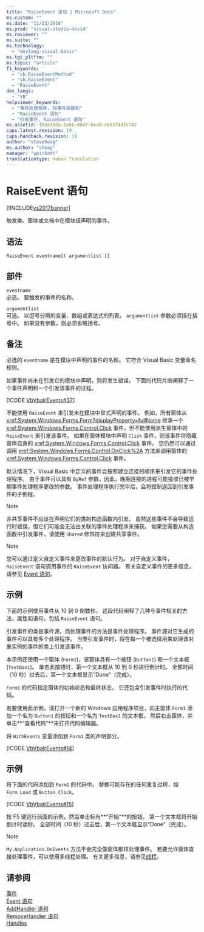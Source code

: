 ```yaml
---
title: "RaiseEvent 语句 | Microsoft Docs"
ms.custom: ""
ms.date: "11/23/2016"
ms.prod: "visual-studio-dev14"
ms.reviewer: ""
ms.suite: ""
ms.technology: 
  - "devlang-visual-basic"
ms.tgt_pltfrm: ""
ms.topic: "article"
f1_keywords: 
  - "vb.RaiseEventMethod"
  - "vb.RaiseEvent"
  - "RaiseEvent"
dev_langs: 
  - "VB"
helpviewer_keywords: 
  - "事件处理程序, 将事件连接到"
  - "RaiseEvent 语句"
  - "引发事件, RaiseEvent 语句"
ms.assetid: f82e380a-1e6b-4047-bea8-c853f4d2c742
caps.latest.revision: 19
caps.handback.revision: 19
author: "stevehoag"
ms.author: "shoag"
manager: "wpickett"
translationtype: Human Translation
---
```

# RaiseEvent 语句
[!INCLUDE[vs2017banner](../../../csharp/includes/vs2017banner.md)]

触发类、窗体或文档中在模块级声明的事件。  
  
## 语法  
  
```  
RaiseEvent eventname[( argumentlist )]  
```  
  
## 部件  
 `eventname`  
 必选。  要触发的事件的名称。  
  
 `argumentlist`  
 可选。  以逗号分隔的变量、数组或表达式的列表。  `argumentlist` 参数必须括在括号中。  如果没有参数，则必须省略括号。  
  
## 备注  
 必选的 `eventname` 是在模块中声明的事件的名称。  它符合 Visual Basic 变量命名规则。  
  
 如果事件尚未在引发它的模块中声明，则将发生错误。  下面的代码片断阐释了一个事件声明和一个引发该事件的过程。  
  
 [!CODE [VbVbalrEvents#37](../CodeSnippet/VS_Snippets_VBCSharp/VbVbalrEvents#37)]  
  
 不能使用 `RaiseEvent` 来引发未在模块中显式声明的事件。  例如，所有窗体从 <xref:System.Windows.Forms.Form?displayProperty=fullName> 继承一个 <xref:System.Windows.Forms.Control.Click> 事件，但不能使用派生窗体中的 `RaiseEvent` 来引发该事件。  如果在窗体模块中声明 `Click` 事件，则该事件将隐藏窗体自身的 <xref:System.Windows.Forms.Control.Click> 事件。  您仍然可以通过调用 <xref:System.Windows.Forms.Control.OnClick%2A> 方法来调用窗体的 <xref:System.Windows.Forms.Control.Click> 事件。  
  
 默认情况下，Visual Basic 中定义的事件会按照建立连接的顺序来引发它的事件处理程序。  由于事件可以具有 `ByRef` 参数，因此，晚期连接的进程可能接收已被早期事件处理程序更改的参数。  事件处理程序执行完毕后，会将控制返回到引发事件的子例程。  
  
> [!NOTE]
>  非共享事件不应该在声明它们的类的构造函数内引发。  虽然这些事件不会导致运行时错误，但它们可能会无法由关联的事件处理程序来捕获。  如果您需要从构造函数中引发事件，请使用 `Shared` 修饰符来创建共享事件。  
  
> [!NOTE]
>  您可以通过定义自定义事件来更改事件的默认行为。  对于自定义事件，`RaiseEvent` 语句调用事件的 `RaiseEvent` 访问器。  有关自定义事件的更多信息，请参见 [Event 语句](../../../visual-basic/language-reference/statements/event-statement.md)。  
  
## 示例  
 下面的示例使用事件从 10 到 0 倒数秒。  这段代码阐释了几种与事件相关的方法、属性和语句，包括 `RaiseEvent` 语句。  
  
 引发事件的类是事件源，而处理事件的方法是事件处理程序。  事件源对它生成的事件可以具有多个处理程序。  当类引发事件时，将在每一个被选择用来处理该对象实例的事件的类上引发该事件。  
  
 本示例还使用一个窗体 \(`Form1`\)，该窗体具有一个按钮 \(`Button1`\) 和一个文本框 \(`TextBox1`\)。  单击此按钮时，第一个文本框从 10 到 0 秒进行倒计时。  全部时间（10 秒）过去后，第一个文本框显示“Done”（完成）。  
  
 `Form1` 的代码指定窗体的初始状态和最终状态。  它还包含引发事件时执行的代码。  
  
 若要使用此示例，请打开一个新的 Windows 应用程序项目，向主窗体 `Form1` 添加一个名为 `Button1` 的按钮和一个名为 `TextBox1` 的文本框。  然后右击窗体，并单击**“查看代码”**来打开代码编辑器。  
  
 将 `WithEvents` 变量添加到 `Form1` 类的声明部分。  
  
 [!CODE [VbVbalrEvents#14](../CodeSnippet/VS_Snippets_VBCSharp/VbVbalrEvents#14)]  
  
## 示例  
 将下面的代码添加到 `Form1` 的代码中。  替换可能存在的任何重复过程，如 `Form_Load` 或 `Button_Click`。  
  
 [!CODE [VbVbalrEvents#15](../CodeSnippet/VS_Snippets_VBCSharp/VbVbalrEvents#15)]  
  
 按 F5 键运行前面的示例，然后单击标有**“开始”**的按钮。  第一个文本框将开始倒计时读秒。  全部时间（10 秒）过去后，第一个文本框显示“Done”（完成）。  
  
> [!NOTE]
>  `My.Application.DoEvents` 方法不会完全像窗体那样处理事件。  若要允许窗体直接处理事件，可以使用多线程处理。  有关更多信息，请参见[线程](../Topic/Threading%20\(C%23%20and%20Visual%20Basic\).md)。  
  
## 请参阅  
 [事件](../../../visual-basic/programming-guide/language-features/events/events.md)   
 [Event 语句](../../../visual-basic/language-reference/statements/event-statement.md)   
 [AddHandler 语句](../../../visual-basic/language-reference/statements/addhandler-statement.md)   
 [RemoveHandler 语句](../../../visual-basic/language-reference/statements/removehandler-statement.md)   
 [Handles](../../../visual-basic/language-reference/statements/handles-clause.md)